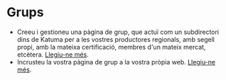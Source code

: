 # Grups

* Creeu i gestioneu una pàgina de grup, que actuï com un subdirectori dins de Katuma per a les vostres productores regionals, amb segell propi, amb la mateixa certificació, membres d'un mateix mercat, etcètera. [Llegiu-ne més](https://guia.katuma.org/~/edit/drafts/-LZ-NTjALPmaFn_kdX0T/funcionalitats-avancades/grups/pagina-de-grup). 
* Incrusteu la vostra pàgina de grup a la vostra pròpia web. [Llegiu-ne més](https://guia.katuma.org/~/edit/drafts/-LZ-NTjALPmaFn_kdX0T/funcionalitats-avancades/grups/pagina-de-grup). 

